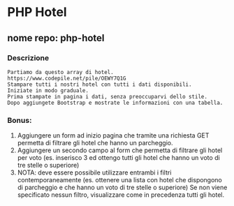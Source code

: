 
# PHP Hotel
## nome repo: php-hotel
### Descrizione
    Partiamo da questo array di hotel. https://www.codepile.net/pile/OEWY7Q1G
    Stampare tutti i nostri hotel con tutti i dati disponibili.
    Iniziate in modo graduale.
    Prima stampate in pagina i dati, senza preoccuparvi dello stile.
    Dopo aggiungete Bootstrap e mostrate le informazioni con una tabella.
### Bonus:
1. Aggiungere un form ad inizio pagina che tramite una richiesta GET permetta di filtrare gli hotel che hanno un parcheggio.
2. Aggiungere un secondo campo al form che permetta di filtrare gli hotel per voto (es. inserisco 3 ed ottengo tutti gli hotel che hanno un voto di tre stelle o superiore)
3. NOTA: deve essere possibile utilizzare entrambi i filtri contemporaneamente (es. ottenere una lista con hotel che dispongono di parcheggio e che hanno un voto di tre stelle o superiore)
Se non viene specificato nessun filtro, visualizzare come in precedenza tutti gli hotel.